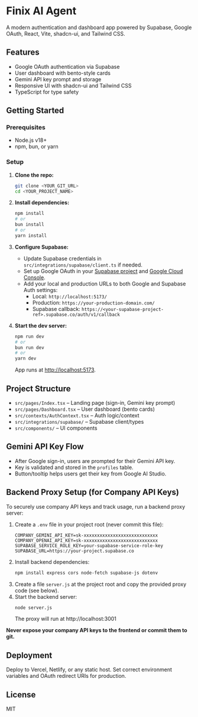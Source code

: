 # Finix AI Agent

A modern authentication and dashboard app powered by Supabase, Google OAuth, React, Vite, shadcn-ui, and Tailwind CSS.

## Features

- Google OAuth authentication via Supabase
- User dashboard with bento-style cards
- Gemini API key prompt and storage
- Responsive UI with shadcn-ui and Tailwind CSS
- TypeScript for type safety

## Getting Started

### Prerequisites

- Node.js v18+
- npm, bun, or yarn

### Setup

1. **Clone the repo:**
   ```sh
   git clone <YOUR_GIT_URL>
   cd <YOUR_PROJECT_NAME>
   ```
2. **Install dependencies:**
   ```sh
   npm install
   # or
   bun install
   # or
   yarn install
   ```
3. **Configure Supabase:**

   - Update Supabase credentials in `src/integrations/supabase/client.ts` if needed.
   - Set up Google OAuth in your [Supabase project](https://app.supabase.com/project/_/auth/providers) and [Google Cloud Console](https://console.cloud.google.com/apis/credentials).
   - Add your local and production URLs to both Google and Supabase Auth settings:
     - Local: `http://localhost:5173/`
     - Production: `https://your-production-domain.com/`
     - Supabase callback: `https://<your-supabase-project-ref>.supabase.co/auth/v1/callback`

4. **Start the dev server:**
   ```sh
   npm run dev
   # or
   bun run dev
   # or
   yarn dev
   ```
   App runs at [http://localhost:5173](http://localhost:5173).

## Project Structure

- `src/pages/Index.tsx` – Landing page (sign-in, Gemini key prompt)
- `src/pages/Dashboard.tsx` – User dashboard (bento cards)
- `src/contexts/AuthContext.tsx` – Auth logic/context
- `src/integrations/supabase/` – Supabase client/types
- `src/components/` – UI components

## Gemini API Key Flow

- After Google sign-in, users are prompted for their Gemini API key.
- Key is validated and stored in the `profiles` table.
- Button/tooltip helps users get their key from Google AI Studio.

## Backend Proxy Setup (for Company API Keys)

To securely use company API keys and track usage, run a backend proxy server:

1. Create a `.env` file in your project root (never commit this file):
   ```env
   COMPANY_GEMINI_API_KEY=sk-xxxxxxxxxxxxxxxxxxxxxxxxxxxx
   COMPANY_OPENAI_API_KEY=sk-xxxxxxxxxxxxxxxxxxxxxxxxxxxx
   SUPABASE_SERVICE_ROLE_KEY=your-supabase-service-role-key
   SUPABASE_URL=https://your-project.supabase.co
   ```
2. Install backend dependencies:
   ```sh
   npm install express cors node-fetch supabase-js dotenv
   ```
3. Create a file `server.js` at the project root and copy the provided proxy code (see below).
4. Start the backend server:
   ```sh
   node server.js
   ```
   The proxy will run at http://localhost:3001

**Never expose your company API keys to the frontend or commit them to git.**

## Deployment

Deploy to Vercel, Netlify, or any static host. Set correct environment variables and OAuth redirect URIs for production.

## License

MIT
